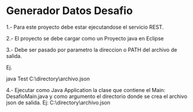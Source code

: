 # Generador Datos Desafio

1.- Para este proyecto debe estar ejecutandose el servicio REST.

2.- El proyecto se debe cargar como un Proyecto java en Eclipse

3.- Debe ser pasado por parametro la direccion o PATH del archivo de salida.

Ej.

java Test C:\\directory\\archivo.json

4.- Ejecutar como Java Application la clase que contiene el Main: DesafioMain.java y como argumento el directorio donde se crea el archivo json de salida. Ej: C:\\directory\\archivo.json

